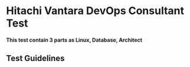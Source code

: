 # Hitachi Vantara DevOps Consultant Test

#### This test contain 3 parts as Linux,  Database, Architect

## Test Guidelines


